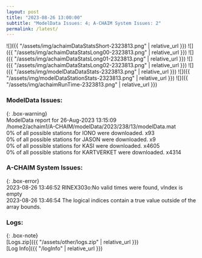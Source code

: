 ```yaml
---
layout: post
title: "2023-08-26 13:00:00"
subtitle: "ModelData Issues: 4; A-CHAIM System Issues: 2"
permalink: /latest/
---
```


![]({{ "/assets/img/achaimDataStatsShort-2323813.png" | relative_url }})
![]({{ "/assets/img/achaimDataStatsLong00-2323813.png" | relative_url }})
![]({{ "/assets/img/achaimDataStatsLong01-2323813.png" | relative_url }})
![]({{ "/assets/img/achaimDataStatsLong02-2323813.png" | relative_url }})
![]({{ "/assets/img/modelDataDataStats-2323813.png" | relative_url }})
![]({{ "/assets/img/modelDataStationStats-2323813.png" | relative_url }})
![]({{ "/assets/img/achaimRunTime-2323813.png" | relative_url }})


### ModelData Issues:  
  
{: .box-warning}  
 ModelData report for 26-Aug-2023 13:15:09   
 /home2/achaim1/A-CHAIM/modelData/2023/238/13/modelData.mat   
 0% of all possible stations for IONO were downloaded. x93   
 0% of all possible stations for JASON were downloaded. x9   
 0% of all possible stations for KASI were downloaded. x4605   
 0% of all possible stations for KARTVERKET were downloaded. x4314   
  
### A-CHAIM System Issues:  
  
{: .box-error}  
2023-08-26 13:46:52 RINEX303o:No valid times were found, vIndex is empty  
2023-08-26 13:46:54 The logical indices contain a true value outside of the array bounds.  

### Logs:  
  
{: .box-note}  
[Logs.zip]({{ "/assets/other/logs.zip" | relative_url }})  
[Log Info]({{ "/logInfo" | relative_url }})  
